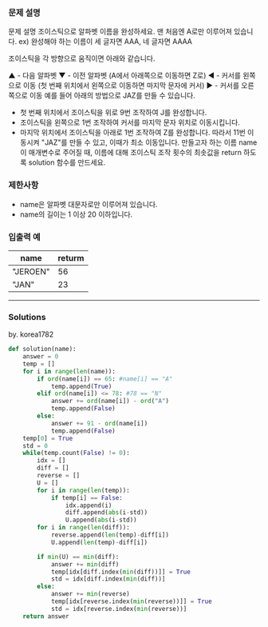 ### 문제 설명
문제 설명
조이스틱으로 알파벳 이름을 완성하세요. 맨 처음엔 A로만 이루어져 있습니다.
ex) 완성해야 하는 이름이 세 글자면 AAA, 네 글자면 AAAA

조이스틱을 각 방향으로 움직이면 아래와 같습니다.

▲ - 다음 알파벳
▼ - 이전 알파벳 (A에서 아래쪽으로 이동하면 Z로)
◀ - 커서를 왼쪽으로 이동 (첫 번째 위치에서 왼쪽으로 이동하면 마지막 문자에 커서)
▶ - 커서를 오른쪽으로 이동
예를 들어 아래의 방법으로 JAZ를 만들 수 있습니다.

- 첫 번째 위치에서 조이스틱을 위로 9번 조작하여 J를 완성합니다.
- 조이스틱을 왼쪽으로 1번 조작하여 커서를 마지막 문자 위치로 이동시킵니다.
- 마지막 위치에서 조이스틱을 아래로 1번 조작하여 Z를 완성합니다.
따라서 11번 이동시켜 "JAZ"를 만들 수 있고, 이때가 최소 이동입니다.
만들고자 하는 이름 name이 매개변수로 주어질 때, 이름에 대해 조이스틱 조작 횟수의 최솟값을 return 하도록 solution 함수를 만드세요.

### 제한사항
* name은 알파벳 대문자로만 이루어져 있습니다.
* name의 길이는 1 이상 20 이하입니다.

### 입출력 예
|name|returm|
|--|--|
|"JEROEN"|56|
|"JAN"|23|

---
### Solutions

by. korea1782

```python
def solution(name):
    answer = 0
    temp = []
    for i in range(len(name)):
        if ord(name[i]) == 65: #name[i] == "A"
            temp.append(True)
        elif ord(name[i]) <= 78: #78 == "N"
            answer += ord(name[i]) - ord("A")
            temp.append(False)
        else:
            answer += 91 - ord(name[i])
            temp.append(False)
    temp[0] = True
    std = 0
    while(temp.count(False) != 0):
        idx = []
        diff = []
        reverse = []
        U = []
        for i in range(len(temp)):
            if temp[i] == False:
                idx.append(i)
                diff.append(abs(i-std))
                U.append(abs(i-std))
        for i in range(len(diff)):
            reverse.append(len(temp)-diff[i])
            U.append(len(temp)-diff[i])

        if min(U) == min(diff):
            answer += min(diff)
            temp[idx[diff.index(min(diff))]] = True
            std = idx[diff.index(min(diff))]
        else:
            answer += min(reverse)
            temp[idx[reverse.index(min(reverse))]] = True
            std = idx[reverse.index(min(reverse))]
    return answer
```
